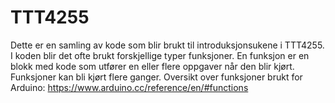 # TTT4255

Dette er en samling av kode som blir brukt til introduksjonsukene i TTT4255.
I koden blir det ofte brukt forskjellige typer funksjoner. En funksjon er en blokk med kode som utfører en eller flere oppgaver når den blir kjørt. Funksjoner kan bli kjørt flere ganger.
Oversikt over funksjoner brukt for Arduino:
https://www.arduino.cc/reference/en/#functions

